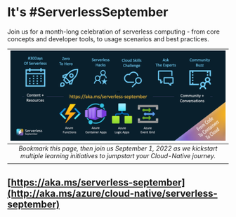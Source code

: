 <!--
Copyright (c) Microsoft Corporation.

Licensed under the Creative Commons Attribution 4.0 International (CC-BY-4.0) license.
-->

# It's #ServerlessSeptember

Join us for a month-long celebration of serverless computing - from core concepts and developer tools, to usage scenarios and best practices.

| ![Welcome to Serverless September](./website/static/img/banners/post-kickoff.png)|
|:---:|
|_Bookmark this page, then join us September 1, 2022 as we kickstart multiple learning initiatives to jumpstart your Cloud-Native journey._| 
||

## [https://aka.ms/serverless-september](http://aka.ms/azure/cloud-native/serverless-september)

<!--
<picture>
  <source media="(prefers-color-scheme: dark)" srcset="./assets/Serverless-September_Dark.png">
  <source media="(prefers-color-scheme: light)" srcset="./assets/Serverless-September_Light.png">
  <img alt="Serverless September" src="./assets/Serverless-September_Light.png">
</picture>
-->
